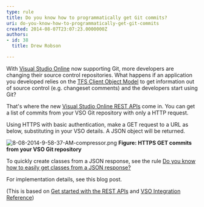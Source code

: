```yaml
---
type: rule
title: Do you know how to programmatically get Git commits?
uri: do-you-know-how-to-programmatically-get-git-commits
created: 2014-08-07T23:07:23.0000000Z
authors:
- id: 38
  title: Drew Robson

---
```


 
​​​​​​​With [Visual Studio Online](http&#58;//www.visualstudio.com/) now supporting Git, ​​​​more developers are changing their source control repositories. What happens if an application you developed relies on the [TFS Client Object Model](http&#58;//msdn.microsoft.com/en-us/library/bb130146.aspx) to get information out of source control (e.g. changeset comments) and the developers start using Git?​
 
That's where the new [Visual Studio Online REST APIs](http&#58;//www.visualstudio.com/en-us/integrate/reference/reference-vso-overview-vsi.aspx) come in. You can get a list of commits from your VSO Git repository with only a HTTP request.​

​Using H​TTPS with basic authentication, make a GET request to a URL as below, substituting in your VSO details. A JSON object will be returned.

![8-08-2014-9-58-37-AM-compressor.png](/TFS/RulesToBetterVersionControlWithGit/PublishingImages/Pages/Do-you-know-how-to-programmatically-get-Git-commits/8-08-2014-9-58-37-AM-compressor.png)
**Figure: HTTPS GET commits from your VSO Git repository**

To quickly create classes from a JSON response, see the rule [Do you know how to easily get classes from a JSON response?](/SoftwareDevelopment/RulesToBetterWebAPI/Pages/Do-you-know-how-to-easily-get-classes-from-a-JSON-response.aspx)

​For implementation details, see this blog post.

(This is based on [Get started with the REST APIs](http&#58;//www.visualstudio.com/en-us/integrate/get-started/get-started-rest-basics-vsi.aspx) and [VSO Integration Reference](http&#58;//www.visualstudio.com/integrate/reference/reference-vso-git-overview-vsi))​


